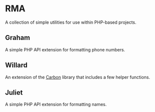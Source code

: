 # RMA
A collection of simple utilities for use within PHP-based projects.


## Graham
A simple PHP API extension for formatting phone numbers.


## Willard
An extension of the [Carbon](http://carbon.nesbot.com/) library that includes
a few helper functions.


## Juliet
A simple PHP API extension for formatting names.